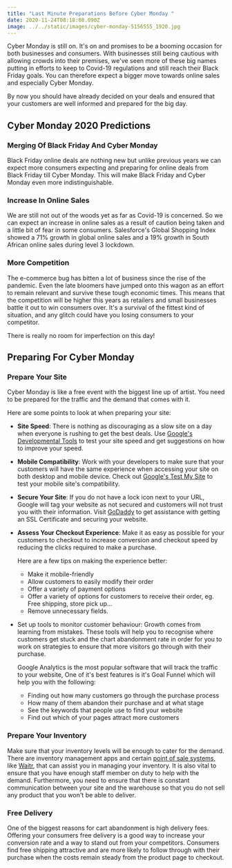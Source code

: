 ```yaml
---
title: "Last Minute Preparations Before Cyber Monday "
date: 2020-11-24T08:18:08.090Z
image: ../../static/images/cyber-monday-5156555_1920.jpg
---
```

Cyber Monday is still on. It's on and promises to be a booming occasion for both businesses and consumers. With businesses still being cautious with allowing crowds into their premises, we've seen more of these big names putting in efforts to keep to Covid-19 regulations and still reach their Black Friday goals. You can therefore expect a bigger move towards online sales and especially Cyber Monday. 

By now you should have already decided on your deals and ensured that your customers are well informed and prepared for the big day. 

## Cyber Monday 2020 Predictions

### Merging Of Black Friday And Cyber Monday

Black Friday online deals are nothing new but unlike previous years we can expect more consumers expecting and preparing for online deals from Black Friday till Cyber Monday. This will make Black Friday and Cyber Monday even more indistinguishable. 

### Increase In Online Sales

We are still not out of the woods yet as far as Covid-19 is concerned. So we can expect an increase in online sales as a result of caution being taken and a little bit of fear in some consumers. Salesforce's Global Shopping Index showed a 71% growth in global online sales and a 19% growth in South African online sales during level 3 lockdown. 

### More Competition

The e-commerce bug has bitten a lot of business since the rise of the pandemic. Even the late bloomers have jumped onto this wagon as an effort to remain relevant and survive these tough economic times. This means that the competition will be higher this years as retailers and small businesses battle it out to win consumers over. It's a survival of the fittest kind of situation, and any glitch could have you losing consumers to your competitor. 

There is really no room for imperfection on this day!

## Preparing For Cyber Monday

### Prepare Your Site

Cyber Monday is like a free event with the biggest line up of artist. You need to be prepared for the traffic and the demand that comes with it. 

Here are some points to look at when preparing your site:

* **Site Speed**: There is nothing as discouraging as a slow site on a day when everyone is rushing to get the best deals. Use [Google's Developmental Tools](https://developers.google.com/speed/pagespeed/insights/) to test your site speed and get suggestions on how to improve your speed.
* **Mobile Compatibility**: Work with your developers to make sure that your customers will have the same experience when accessing your site on both desktop and mobile device. Check out [Google's Test My Site](https://www.thinkwithgoogle.com/intl/en-gb/feature/testmysite/?utm_source=twg&utm_medium=site&utm_campaign=tools_section&utm_content=sub_saharan_africa) to test your mobile site's compatibility. 
* **Secure Your Site**: If you do not have a lock icon next to your URL, Google will tag your website as not secured and customers will not trust you with their information. Visit [GoDaddy](https://za.godaddy.com/offers/ssl-certificate?isc=zasslZAR1&currencyType=ZAR&countryView=1&gclid=CjwKCAiA-_L9BRBQEiwA-bm5fu7Esmbehb-7y6GqcWB7br4iGEg4_t-7kJg39oMnYyEv86oMS4ZorRoCqpkQAvD_BwE&gclsrc=aw.ds) to get assistance with getting an SSL Certificate and securing your website.
* **Assess Your Checkout Experience**: Make it as easy as possible for your customers to checkout to increase conversion and checkout speed by reducing the clicks required to make a purchase. 

  Here are a few tips on making the experience better:

  * Make it mobile-friendly
  * Allow customers to easily modify their order
  * Offer a variety of payment options
  * Offer a variety of options for customers to receive their order, eg. Free shipping, store pick up...
  * Remove unnecessary fields.
* Set up tools to monitor customer behaviour: Growth comes from learning from mistakes. These tools will help you to recognise where customers get stuck and the chart abandonment rate in order for you to work on strategies to ensure that more visitors go through with their purchase. 

  Google Analytics is the most popular software that will track the traffic to your website, One of it's best features is it's Goal Funnel which will help you with the following:

  * Finding out how many customers go through the purchase process
  * How many of them abandon their purchase and at what stage
  * See the keywords that people use to find your website
  * Find out which of your pages attract more customers

### Prepare Your Inventory

Make sure that your inventory levels will be enough to cater for the demand. There are inventory management apps and certain [point of sale systems,](https://www.waitr.co.za/advantages-of-a-point-of-sale-system/) like [Waitr](https://www.waitr.co.za/introducing-waitr-online-a-free-app-mobile-app-for-our-merchants/), that can assist you in managing your inventory. It is also vital to ensure that you have enough staff member on duty to help with the demand. Furthermore, you need to ensure that there is constant communication between your site and the warehouse so that you do not sell any product that you won't be able to deliver. 

### Free Delivery

One of the biggest reasons for cart abandonment is high delivery fees. Offering your consumers free delivery is a good way to increase your conversion rate and a way to stand out from your competitors. Consumers find free shipping attractive and are more likely to follow through with their purchase when the costs remain steady from the product page to checkout.